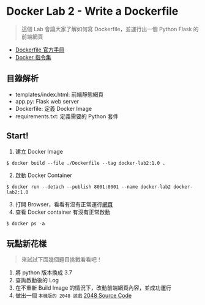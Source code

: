 # Docker Lab 2 - Write a Dockerfile

> 這個 Lab 會讓大家了解如何寫 Dockerfile，並運行出一個 Python Flask 的前端網頁
- [Dockerfile 官方手冊](https://docs.docker.com/reference/dockerfile/)
- [Docker 指令集](https://docs.docker.com/reference/cli/docker/)

## 目錄解析
- templates/index.html: 前端靜態網頁
- app.py: Flask web server
- Dockerfile: 定義 Docker Image
- requirements.txt: 定義需要的 Python 套件

## Start!

1. 建立 Docker Image
```
$ docker build --file ./Dockerfile --tag docker-lab2:1.0 .
```
2. 啟動 Docker Container
```
$ docker run --detach --publish 8001:8001 --name docker-lab2 docker-lab2:1.0
```
3. 打開 Browser，看看有沒有正常運行[網頁](http://localhost:8001)
4. 查看 Docker container 有沒有正常啟動
```
$ docker ps -a
```

## 玩點新花樣

> 來試試下面幾個題目挑戰看看吧！

1. 將 python 版本換成 3.7
2. 查詢啟動後的 Log
3. 在不重新 Build Image 的情況下，改動前端網頁內容，並成功運行
4. 做出一個 `本機版的 2048 遊戲` [2048 Source Code](https://github.com/gabrielecirulli/2048?tab=readme-ov-file)    